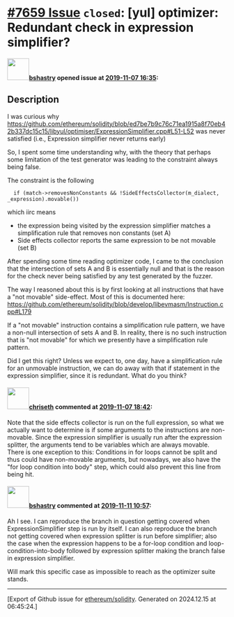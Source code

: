 # [\#7659 Issue](https://github.com/ethereum/solidity/issues/7659) `closed`: [yul] optimizer: Redundant check in expression simplifier?

#### <img src="https://avatars.githubusercontent.com/u/2388185?v=4" width="50">[bshastry](https://github.com/bshastry) opened issue at [2019-11-07 16:35](https://github.com/ethereum/solidity/issues/7659):

## Description

I was curious why https://github.com/ethereum/solidity/blob/ed7be7b9c76c71ea1915a8f70eb42b337dc15c15/libyul/optimiser/ExpressionSimplifier.cpp#L51-L52 was never satisfied (i.e., Expression simplifier never returns early)

So, I spent some time understanding why, with the theory that perhaps some limitation of the test generator was leading to the constraint always being false.

The constraint is the following
```
  if (match->removesNonConstants && !SideEffectsCollector(m_dialect, _expression).movable())
```

which iirc means
  - the expression being visited by the expression simplifier matches a simplification rule that removes non constants (set A)
  - Side effects collector reports the same expression to be not movable (set B)

After spending some time reading optimizer code, I came to the conclusion that the intersection of sets A and B is essentially null and that is the reason for the check never being satisfied by any test generated by the fuzzer.

The way I reasoned about this is by first looking at all instructions that have a "not movable" side-effect. Most of this is documented here:
https://github.com/ethereum/solidity/blob/develop/libevmasm/Instruction.cpp#L179

If a "not movable" instruction contains a simplification rule pattern, we have a non-null intersection of sets A and B. In reality, there is no such instruction that is "not movable" for which we presently have a simplification rule pattern.

Did I get this right? Unless we expect to, one day, have a simplification rule for an unmovable instruction, we can do away with that if statement in the expression simplifier, since it is redundant. What do you think?

#### <img src="https://avatars.githubusercontent.com/u/9073706?v=4" width="50">[chriseth](https://github.com/chriseth) commented at [2019-11-07 18:42](https://github.com/ethereum/solidity/issues/7659#issuecomment-551209907):

Note that the side effects collector is run on the full expression, so what we actually want to determine is if some arguments to the instructions are non-movable. Since the expression simplifier is usually run after the expression splitter, the arguments tend to be variables which are always movable. There is one exception to this: Conditions in for loops cannot be split and thus could have non-movable arguments, but nowadays, we also have the "for loop condition into body" step, which could also prevent this line from being hit.

#### <img src="https://avatars.githubusercontent.com/u/2388185?v=4" width="50">[bshastry](https://github.com/bshastry) commented at [2019-11-11 10:57](https://github.com/ethereum/solidity/issues/7659#issuecomment-552395139):

Ah I see. I can reproduce the branch in question getting covered when ExpressionSimplifier step is run by itself. I can also reproduce the branch not getting covered when expression splitter is run before simplifier; also the case when the expression happens to be a for-loop condition and loop-condition-into-body followed by expression splitter making the branch false in expression simplifier.

Will mark this specific case as impossible to reach as the optimizer suite stands.


-------------------------------------------------------------------------------



[Export of Github issue for [ethereum/solidity](https://github.com/ethereum/solidity). Generated on 2024.12.15 at 06:45:24.]
